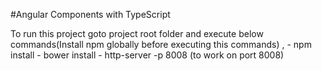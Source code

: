 #Angular Components with TypeScript

To run this project goto project root folder and execute below commands(Install npm globally before executing this commands) ,
    - npm install
    - bower install
    - http-server -p 8008 (to work on port 8008)